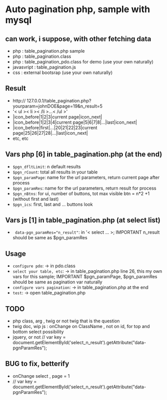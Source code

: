 # Auto pagination php, sample with mysql 
## can work, i suppose, with other fetching data

- php : table_pagination.php sample
- php : table_pagination.class
- php : table_pagination_pdo.class for demo (use your own naturally)
- javasvript : table_pagination.js
- css : external bootsrap (use your own naturally)

## Result
- http://  127.0.0.1/table_pagination.php?yourparam=johnDOE&page=19&n_result=5
- '< ul >< li >< /li >...< /ul >'
- |icon_before|1|2|3|current page|icon_next|
- |icon_before|1|2|3|4|current page|5|6|7|8|...|last|icon_next|
- |icon_before|first|...|20|21|22|23|current page|25|26|27|28|...|last|icon_next|
- etc, etc

## Vars php [6] in table_pagination.php (at the end)
* `$pgn_dfltLimit`: n default results
* `$pgn_rCount`: total all results in your table
* `$pgn_paramPage`: name for the url parameters, return current page after process
* `$pgn_paramRes`: name for the url parameters, return result for process
* `$pgn_nBtns`: for ui, number of buttons, tot max visible btn = n*2 +1 (without first and last)
* `$pgn_ics`: first, last and ... buttons look

## Vars js [1] in table_pagination.php (at select list)
* ` data-pgn_paramRes="n_result"`: in '< select ... >; IMPORTANT  n_result should be same as $pgn_paramRes

## Usage
* `configure pdo`: -> in pdo.class
* `select your table, etc`: -> in table_pagination.php line 26, this my own vars for this sample; IMPORTANT $pgn_paramPage, $pgn_paramRes should be same as pagination var naturally
* `configure vars pagination`: -> in table_pagination.php at the end
* `test`: -> open table_pagination.php

## TODO
- php class, arg , twig or not twig that is the question
- twig doc, wip
js : onChange on ClassName , not on id, for top and bottom select possibility
- jquery, or not // var key = document.getElementById('select_n_result').getAttribute("data-pgnParamRes");

## BUG to fix, betterify
- onChange select , page = 1
- // var key = document.getElementById('select_n_result').getAttribute("data-pgnParamRes");
